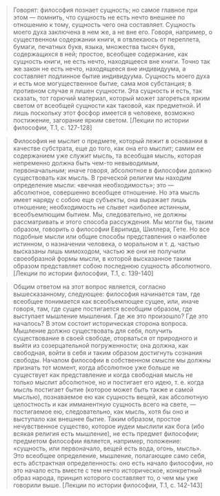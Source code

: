 >Говорят: философия познает сущность; но самое главное при этом — помнить, что сущность не есть нечто внешнее по  отношению к тому, сущность чего она составляет. Сущность моего духа заключена в нем же, а не вне его. Говоря, например, о существенном содержании книги, я отвлекаюсь от переплета, бумаги, печатных букв, языка, множества тысяч букв, содержащихся в ней; простое, всеобщее содержание, как сущность книги, не есть нечто, находящееся вне книги. Точно так же закон не есть нечто, находящееся вне индивидуума, а составляет подлинное бытие индивидуума. Сущность моего духа и есть мое могущественное бытие, сама моя субстанция; в противном случае я лишен сущности. Эта сущность и есть, так сказать, тот горючий материал, который может загореться ярким светом от всеобщей сущности как таковой, как предметной. И лишь поскольку этот фосфор имеется в человеке, возможно постижение, загорание ярким светом. [Лекции по истории философии, Т.1, с. 127-128]

>Философия не мыслит о предмете, который лежит в основании в качестве субстрата, еще до того, как она его мыслит; самим ее содержанием уже служит мысль, та всеобщая мысль, которая непременно должна быть чем-то невыводимым, первоначальным; иначе говоря, абсолютное в философии должно существовать как мысль. В греческой религии мы находим определение мысли: «вечная необходимость»; это — абсолютное, совершенно всеобщее отношение. Но эта мысль имеет наряду с собою еще субъекты, она выражает лишь отношение; необходимость не слывет  наиболее истинным, всеобъемлющим бытием. Мы, следовательно, не должны рассматривать и этого способа рассуждения. Мы могли бы, таким образом, говорить о философии Еврипида, Шиллера, Гете. Но все подобные мысли или общие способы представления о наиболее истинном, о назначении человека, о моральном и т. д. частью высказаны лишь мимоходом, частью же они не получили своеобразной формы мысли, в которой высказанное таким образом представляет собою последнюю сущность абсолютного.  [Лекции по истории философии, Т.1, с. 139-140]

>Общим ответом на этот вопрос является, согласно вышесказанному, следующее: философия начинается там, где всеобщее понимается как всеобъемлющее сущее, или, иначе говоря, там, где сущее постигается всеобщим образом, где выступает  мышление мышления. Где же это произошло? Где это началось? В этом состоит историческая сторона вопроса. Мышление должно  существовать для себя, получить существование в своей свободе,  оторваться от природного и выйти из созерцательной погруженности; она должна, как свободная, войти в себя и таким образом достигнуть сознания свободы. Началом философии в собственном смысле мы должны признать тот момент, когда абсолютное уже больше не существует как представление и когда свободная мысль не только мыслит абсолютное, но и постигает его идею, т. е. когда мысль постигает бытие (которое может быть также и самой мыслью), познаваемое ею как сущность вещей, как абсолютную  целостность и как имманентную сущность всего на свете, —  постигаемое ею, следовательно, как мысль, хотя бы оно и выступало как внешнее бытие. Таким образом, простое нечувственное существо, которое иудеи мыслили как бога (ибо всякая религия есть  мышление), не есть предмет философии; предметом философии  является, например, положение: «сущность, или первоначало, вещей есть вода, огонь, мысль». 
>Это всеобщее определение, мышление, полагающее само себя, есть абстрактная определенность: оно есть начало философии, но это начало есть вместе с тем нечто историческое, конкретный образ народа, принцип которого составляет то, о чем мы уже  говорили выше. [Лекции по истории философии, Т.1, с. 142-143]


